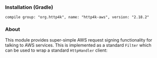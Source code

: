 ### Installation (Gradle)
```compile group: "org.http4k", name: "http4k-aws", version: "2.18.2"```

### About

This module provides super-simple AWS request signing functionality for talking to AWS services. This is implemented as a standard `Filter` which can be used to wrap a standard `HttpHandler` client:

<script src="http://gist-it.appspot.com/https://github.com/http4k/http4k/blob/master/src/docs/guide/modules/aws/example.kt"></script>

